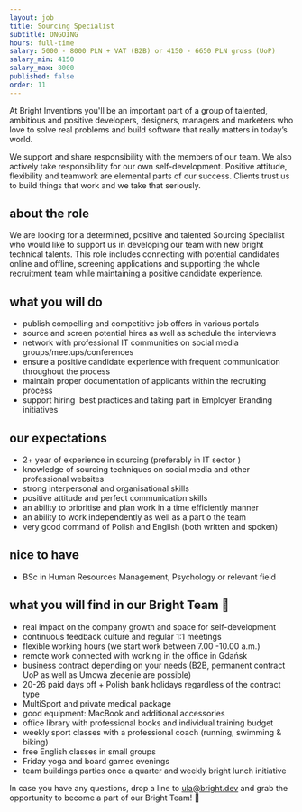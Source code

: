 ```yaml
---
layout: job
title: Sourcing Specialist
subtitle: ONGOING
hours: full-time
salary: 5000 - 8000 PLN + VAT (B2B) or 4150 - 6650 PLN gross (UoP)
salary_min: 4150
salary_max: 8000
published: false
order: 11
---
```



At Bright Inventions you'll be an important part of a group of talented, ambitious and positive developers, designers, managers and marketers who love to solve real problems and build software that really matters in today’s world.

We support and share responsibility with the members of our team. We also actively take responsibility for our own self-development. Positive attitude, flexibility and teamwork are elemental parts of our success. Clients trust us to build things that work and we take that seriously.

## about the role

We are looking for a determined, positive and talented Sourcing Specialist who would like to support us in developing our team with new bright technical talents. This role includes connecting with potential candidates online and offline, screening applications and supporting the whole recruitment team while maintaining a positive candidate experience.

## what you will do

* publish compelling and competitive job offers in various portals
* source and screen potential hires as well as schedule the interviews
* network with professional IT communities on social media groups/meetups/conferences  
* ensure a positive candidate experience with frequent communication throughout the process
* maintain proper documentation of applicants within the recruiting process
* support hiring  best practices and taking part in Employer Branding initiatives

## our expectations

* 2+ year of experience in sourcing (preferably in IT sector ) 
* knowledge of sourcing techniques on social media and other professional websites 
* strong interpersonal and organisational skills
* positive attitude and perfect communication skills 
* an ability to prioritise and plan work in a time efficiently manner 
* an ability to work independently as well as a part o the team 
* very good command of Polish and English (both written and spoken)

## nice to have

* BSc in Human Resources Management, Psychology or relevant field

## what you will find in our Bright Team 🧡

* real impact on the company growth and space for self-development 
* continuous feedback culture and regular 1:1 meetings 
* flexible working hours (we start work between 7.00 -10.00 a.m.)
* remote work connected with working in the office in Gdańsk
* business contract depending on your needs (B2B, permanent contract UoP as well as Umowa zlecenie are possible)
* 20-26 paid days off + Polish bank holidays regardless of the contract type
* MultiSport and private medical package
* good equipment: MacBook and additional accessories 
* office library with professional books and individual training budget
* weekly sport classes with a professional coach (running, swimming & biking)
* free English classes in small groups
* Friday yoga and board games evenings
* team buildings parties once a quarter and weekly bright lunch initiative


In case you have any questions, drop a line to [ula@bright.dev](mailto:ula@bright.dev) and grab the opportunity to become a part of our Bright Team! 🧡
